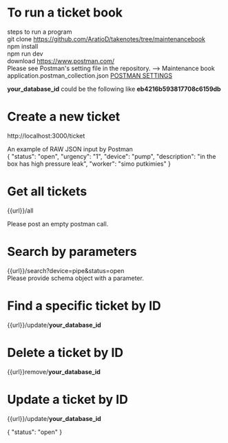 # To run a ticket book
steps to run a program <br/>
git clone https://github.com/AratioD/takenotes/tree/maintenancebook <br/>
npm install<br/>
npm run dev<br/>
download https://www.postman.com/ <br/>
Please see Postman's setting file in the repository. -->  	Maintenance book application.postman_collection.json [POSTMAN SETTINGS](https://github.com/AratioD/takenotes/blob/maintenancebook/Maintenance%20book%20application.postman_collection.json)<br/>

**your_database_id** could be the following like **eb4216b593817708c6159db**

# Create a new ticket
http://localhost:3000/ticket

An example of RAW JSON input by Postman
<br/>
{
	"status": "open",
	"urgency": "1",
	"device": "pump",
	"description": "in the box has high pressure leak",
	"worker": "simo putkimies"
}

# Get all tickets
{{url}}/all

Please post an empty postman call.

# Search by parameters
{{url}}/search?device=pipe&status=open <br/>
Please provide schema object with a parameter. <br/>

# Find a specific ticket by ID
{{url}}/update/**your_database_id**

# Delete a ticket by ID
{{url}}remove/**your_database_id**

# Update a ticket by ID
{{url}}/update/**your_database_id**

{
	"status": "open"
}